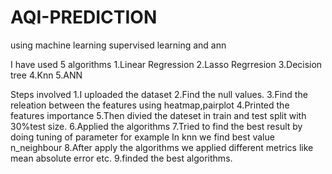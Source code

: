 # AQI-PREDICTION
using machine learning supervised learning  and ann

I have used 5 algorithms
1.Linear Regression
2.Lasso Regrresion
3.Decision tree
4.Knn
5.ANN

Steps involved 
1.I uploaded the dataset
2.Find the null values.
3.Find the releation between the features using heatmap,pairplot
4.Printed the features importance 
5.Then divied the dateset in train and test split with 30%test size.
6.Applied the algorithms
7.Tried to find the best result by doing tuning of parameter for example In knn we find best value n_neighbour
8.After apply the algorithms we applied different metrics like mean absolute error etc.
9.finded the best algorithms.
